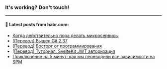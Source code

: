 ### It's working? Don't touch!

---
<!--
#### 🛠️ Technical stack:

![C++](https://img.shields.io/badge/C++-informational?logo=c%2B%2B&style=flat&logoColor=white&color=9C033A)
![Java](https://img.shields.io/badge/Java-informational?logo=java&style=flat&logoColor=white&color=007396)
![Kotlin](https://img.shields.io/badge/Kotlin-informational?logo=Kotlin&style=flat&logoColor=white&color=0095D5)
![JS](https://img.shields.io/badge/JS-informational?logo=javaScript&style=flat&logoColor=black&color=F7Df1E) <br>
![HTML5](https://img.shields.io/badge/HTML5-informational?logo=html5&style=flat&logoColor=white&color=E34F26)
![CSS3](https://img.shields.io/badge/CSS3-informational?logo=css3&style=flat&logoColor=white&color=157286)
![Sass](https://img.shields.io/badge/Saas-informational?logo=sass&style=flat&logoColor=white&color=hotpink)
![PHP](https://img.shields.io/badge/PHP-informational?logo=php&style=flat&logoColor=white&color=777BB4) <br>
![WebPAck](https://img.shields.io/badge/WebPack-informational?logo=webPack&style=flat&logoColor=white&color=FF6F00)
![Bootstrap](https://img.shields.io/badge/Bootstrap-informational?logo=Bootstrap&style=flat&logoColor=white&color=7952B3)
![MySQL](https://img.shields.io/badge/MySQL-informational?logo=MySQL&style=flat&logoColor=white&color=00f) <br>
![NodeJS](https://img.shields.io/badge/NodeJS-informational?logo=node.js&style=flat&logoColor=white&color=43853D)
![Spring](https://img.shields.io/badge/Spring-informational?logo=Spring&style=flat&logoColor=white&color=0A9EDC)
![Angular](https://img.shields.io/badge/Vue-informational?logo=vue.js&style=flat&logoColor=white&color=red)
![Git](https://img.shields.io/badge/Git-informational?logo=git&style=flat&logoColor=white&color=darkorange)

___
-->

#### 💬 Latest posts from habr.com:

<!-- BLOG-POST-LIST:START -->
- [Когда действительно пора делать микросервисы](https://habr.com/ru/post/674298/?utm_source=habrahabr&utm_medium=rss&utm_campaign=674298)
- [[Перевод] Вышел Git 2.37](https://habr.com/ru/post/674478/?utm_source=habrahabr&utm_medium=rss&utm_campaign=674478)
- [[Перевод] Восторг от программирования](https://habr.com/ru/post/674480/?utm_source=habrahabr&utm_medium=rss&utm_campaign=674480)
- [[Перевод] Туториал: SvelteKit JWT авторизация](https://habr.com/ru/post/674456/?utm_source=habrahabr&utm_medium=rss&utm_campaign=674456)
- [Приключение на 5 минут: как мы переводили все зависимости на SPM](https://habr.com/ru/post/674406/?utm_source=habrahabr&utm_medium=rss&utm_campaign=674406)
<!-- BLOG-POST-LIST:END -->
